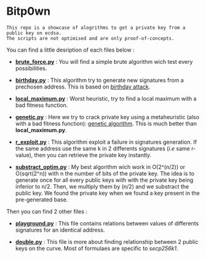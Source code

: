 # Bitp0wn

```
This repo is a showcase of alogrithms to get a private key from a public key on ecdsa.
The scripts are not optimised and are only proof-of-concepts.  
```

You can find a little desription of each files below :

+ __[brute_force.py](https://github.com/mvrcrypto/bitp0wn/blob/master/brute_force.py)__ : You will find a simple brute algorithm wich test every possibilities.

+ __[birthday.py](https://github.com/mvrcrypto/bitp0wn/blob/master/birthday.py)__ : This algorithm try to generate new signatures from a prechosen address. This is based on [birthday attack](https://en.wikipedia.org/wiki/Birthday_attack).

+ __[local_maximum.py](https://github.com/mvrcrypto/bitp0wn/blob/master/local_maximum.py)__ : Worst heuristic, try to find a local maximum with a bad fitness function.

+ __[genetic.py](https://github.com/mvrcrypto/bitp0wn/blob/master/genetic.py)__ : Here we try to crack private key using a metaheuristic (also with a bad fitness function): [genetic algorithm](https://en.wikipedia.org/wiki/Genetic_algorithm). This is much better than __local_maximum.py__.

+ __[r_exploit.py](https://github.com/mvrcrypto/bitp0wn/blob/master/r_exploit.py)__ : This algorithm exploit a failure in signatures generation. If the same address use the same k in 2 differents signatures (_i.e_ same r-value), then you can retrieve the private key instantly.

+ __[substract_optim.py](https://github.com/mvrcrypto/bitp0wn/blob/master/substract_optim.py)__ : My best algorithm wich work in O(2^(n/2)) or O(sqrt(2^n)) with n the number of bits of the private key. The idea is to generate once for all every public keys with with the private key being inferior to n/2. Then, we multiply them by (n/2) and we substract the public key. We found the private key when we found a key present in the pre-generated base.

Then you can find 2 other files :

+ __[playground.py](https://github.com/mvrcrypto/bitp0wn/blob/master/others/playground.py)__ : This file contains relations between values of differents signatures for an identical address.

+ __[double.py](https://github.com/mvrcrypto/bitp0wn/blob/master/others/double.py)__ : This file is more about finding relationship between 2 public keys on the curve. Most of formulaes are specific to _secp256k1_.
